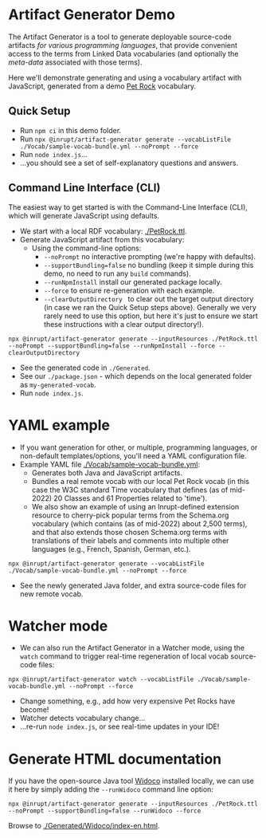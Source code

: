 # Artifact Generator Demo

The Artifact Generator is a tool to generate deployable source-code artifacts
_for various programming languages_, that provide convenient access to the terms
from Linked Data vocabularies (and optionally the _meta-data_ associated with
those terms).

Here we'll demonstrate generating and using a vocabulary artifact with
JavaScript, generated from a demo [Pet Rock](Vocab/PetRock.ttl) vocabulary.

## Quick Setup

- Run `npm ci` in this demo folder.
- Run `npx @inrupt/artifact-generator generate --vocabListFile ./Vocab/sample-vocab-bundle.yml --noPrompt --force`
- Run `node index.js`...
- ...you should see a set of self-explanatory questions and answers.

## Command Line Interface (CLI)

The easiest way to get started is with the Command-Line Interface (CLI), which
will generate JavaScript using defaults.

- We start with a local RDF vocabulary: [./PetRock.ttl](Vocab/PetRock.ttl).
- Generate JavaScript artifact from this vocabulary: 
  - Using the command-line options: 
    - `--noPrompt` no interactive prompting (we're happy with defaults).
    - `--supportBundling=false` no bundling (keep it simple during this demo, no
      need to run any `build` commands).
    - `--runNpmInstall` install our generated package locally.
    - `--force` to ensure re-generation with each example.
    - `--clearOutputDirectory ` to clear out the target output directory (in
      case we ran the Quick Setup steps above). Generally we very rarely need to
      use this option, but here it's just to ensure we start these instructions
      with a clear output directory!).
    
```
npx @inrupt/artifact-generator generate --inputResources ./PetRock.ttl --noPrompt --supportBundling=false --runNpmInstall --force --clearOutputDirectory
```

- See the generated code in `./Generated`.
- See our `./package.json` - which depends on the local generated folder as 
  `my-generated-vocab`.
- Run `node index.js`.

# YAML example

- If you want generation for other, or multiple, programming languages, or
  non-default templates/options, you'll need a YAML configuration file.
- Example YAML file [./Vocab/sample-vocab-bundle.yml](Vocab/sample-vocab-bundle.yml):
  - Generates both Java and JavaScript artifacts.
  - Bundles a real remote vocab with our local Pet Rock vocab (in this case the
    W3C standard Time vocabulary that defines (as of mid-2022) 20 Classes and 61
    Properties related to 'time').
  - We also show an example of using an Inrupt-defined extension resource to
    cherry-pick popular terms from the Schema.org vocabulary (which contains (as
    of mid-2022) about 2,500 terms), and that also extends those chosen 
    Schema.org terms with translations of their labels and comments into
    multiple other languages (e.g., French, Spanish, German, etc.).

```
npx @inrupt/artifact-generator generate --vocabListFile ./Vocab/sample-vocab-bundle.yml --noPrompt --force
```

- See the newly generated Java folder, and extra source-code files for new
  remote vocab.


# Watcher mode

- We can also run the Artifact Generator in a Watcher mode, using the `watch`
  command to trigger real-time regeneration of local vocab source-code files:

```
npx @inrupt/artifact-generator watch --vocabListFile ./Vocab/sample-vocab-bundle.yml --noPrompt --force
```

- Change something, e.g., add how very expensive Pet Rocks have become!
- Watcher detects vocabulary change...
- ...re-run `node index.js`, or see real-time updates in your IDE!

# Generate HTML documentation

If you have the open-source Java tool [Widoco](../../documentation/feature-overview.md#to-generate-human-readable-documentation-for-a-vocabulary-using-widoco) installed locally, we can use it
here by simply adding the `--runWidoco` command line option:

```
npx @inrupt/artifact-generator generate --inputResources ./PetRock.ttl --noPrompt --supportBundling=false --runWidoco --force
```

Browse to [./Generated/Widoco/index-en.html](./Generated/Widoco/index-en.html).
